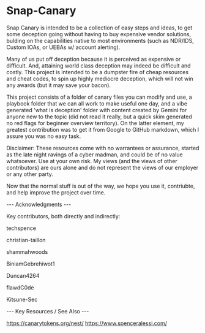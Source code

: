# Snap-Canary

Snap Canary is intended to be a collection of easy steps and ideas, to get some deception going without having to buy expensive vendor solutions, bulding on the capabilities native to most environments (such as NDR/IDS, Custom IOAs, or UEBAs w/ account alerting). 

Many of us put off deception because it is perceived as expensive or difficult.  And, attaining world class deception may indeed be difficult and costly.  This project is intended to be a dumpster fire of cheap resources and cheat codes, to spin up highly mediocre deception, which will not win any awards (but it may save your bacon).  

This project consists of a folder of canary files you can modify and use, a playbook folder that we can all work to make useful one day, and a vibe generated 'what is deception' folder with content created by Gemini for anyone new to the topic (did not read it really, but a quick skim generated no red flags for beginner overview territory).  On the latter element, my greatest contribution was to get it from Google to GitHub markdown, which I assure you was no easy task. 

Disclaimer: These resources come with no warrantees or assurance, started as the late night ravings of a cyber madman, and could be of no value whatsoever.  Use at your own risk. My views (and the views of other contributors) are ours alone and do not represent the views of our employer or any other party.  

Now that the normal stuff is out of the way, we hope you use it, contriubte, and help improve the project over time.

--- Acknowledgments ---

Key contributors, both directly and indirectly: 

techspence 

christian-taillon 

shammahwoods 

BiniamGebrehiwot1 

Duncan4264 

flawdC0de 

Kitsune-Sec 



--- Key Resources / See Also ---

https://canarytokens.org/nest/
https://www.spenceralessi.com/
